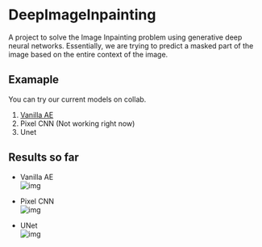 # DeepImageInpainting
A project to solve the Image Inpainting problem using generative deep neural networks. Essentially, we are trying to predict a masked part of the image based on the entire context of the image.
## Examaple
You can try our current models on collab.
1. [Vanilla AE](https://colab.research.google.com/drive/1ApWMUxXFhksdLbjA5b-s3QTS4_3HkgM8?usp=sharing)
2. Pixel CNN (Not working right now)
3. Unet
## Results so far
* Vanilla AE <br/>
  ![img](https://lh7-us.googleusercontent.com/H2WlLnSjqd883zxG9cVAEpq6owVMtMrjbWVRCpP4Sji2Lgvl7tIS_8jqJBxK1ROZoI1JCCcy_8jkzzAcju82wHu2V9vKe6tWMeUaLtuTMZYrVRJ6luA4zwB5iHHn6bCmZIYb-3nQeZh8urcxKX1-Qw)

* Pixel CNN <br/>
  ![img](https://lh7-us.googleusercontent.com/lASsFK-NBf21hzrucQxMw_ouhfMtjFVHrRkiCKpvoaOjj4LH9-oVi9AWGNuZpEDVXF-WRZ3zhqS1lv2GqtyZWrUWV2nf6lVd3Tq7vP_kFgA8SQdMol0fHr60CfgUnkd__VpPVB_bQ72vfwij3hAEAQ)

* UNet <br/>
  ![img](https://lh7-us.googleusercontent.com/EU_ztXX8Lyrl0xGUVJd8gdlt71Sox6gfkpqVX43dbF11wl6r2PhDLky0RP3gq7T22EDLqFVPfRN1y7O_qRTKmPNTl24q9iS5ufR8z9sPvJQMYWgvhAGOGVUkvQQHSMiGo7zygG0lepYa1fr_CwrliA)
